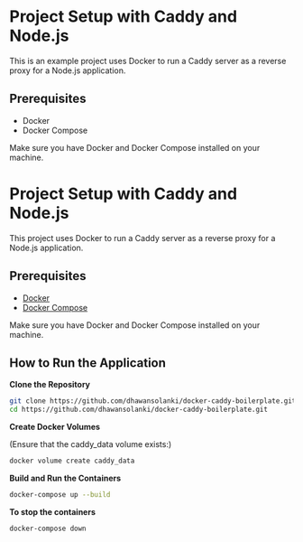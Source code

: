 # Project Setup with Caddy and Node.js

This is an example project uses Docker to run a Caddy server as a reverse proxy for a Node.js application.

## Prerequisites

- Docker
- Docker Compose

Make sure you have Docker and Docker Compose installed on your machine.



# Project Setup with Caddy and Node.js

This project uses Docker to run a Caddy server as a reverse proxy for a Node.js application.

## Prerequisites

- [Docker](https://docs.docker.com/get-docker/)
- [Docker Compose](https://docs.docker.com/compose/install/)

Make sure you have Docker and Docker Compose installed on your machine.



## How to Run the Application

**Clone the Repository**

   ```bash
   git clone https://github.com/dhawansolanki/docker-caddy-boilerplate.git
   cd https://github.com/dhawansolanki/docker-caddy-boilerplate.git
   ```
**Create Docker Volumes**

(Ensure that the caddy_data volume exists:)

```bash
docker volume create caddy_data
```

**Build and Run the Containers**


```bash
docker-compose up --build
```


**To stop the containers**

```bash
docker-compose down
```
